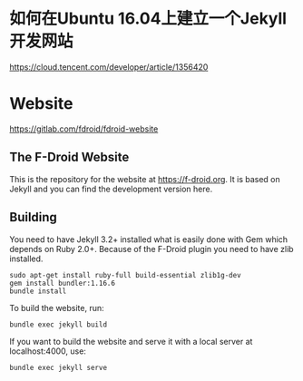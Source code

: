 # 如何在Ubuntu 16.04上建立一个Jekyll开发网站
https://cloud.tencent.com/developer/article/1356420

# Website
https://gitlab.com/fdroid/fdroid-website
## The F-Droid Website
This is the repository for the website at https://f-droid.org.  It
is based on Jekyll and you can find the development version
here.
## Building
You need to have Jekyll 3.2+ installed what is easily done with Gem which depends on Ruby 2.0+.
Because of the F-Droid plugin you need to have zlib installed.
```
sudo apt-get install ruby-full build-essential zlib1g-dev
gem install bundler:1.16.6
bundle install 
```
To build the website, run:
```
bundle exec jekyll build
```
If you want to build the website and
serve it with a local server at localhost:4000,
use:
```
bundle exec jekyll serve
```
